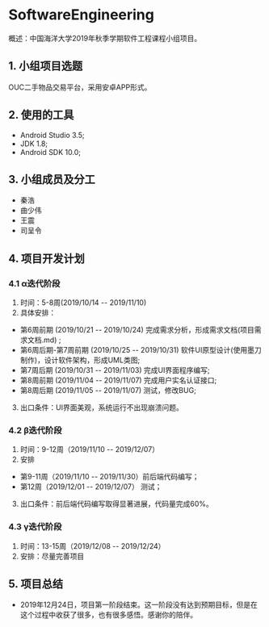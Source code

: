# SoftwareEngineering
概述：中国海洋大学2019年秋季学期软件工程课程小组项目。

## 1. 小组项目选题
OUC二手物品交易平台，采用安卓APP形式。

## 2. 使用的工具
- Android Studio 3.5;
- JDK 1.8;
- Android SDK 10.0;

## 3. 小组成员及分工
- 秦浩
- 曲少伟
- 王震
- 司呈令

## 4. 项目开发计划
### 4.1 α迭代阶段
1. 时间：5-8周(2019/10/14 -- 2019/11/10)
2. 具体安排：
- 第6周前期 (2019/10/21 -- 2019/10/24) 完成需求分析，形成需求文档(项目需求文档.md) ;
- 第6周后期-第7周前期 (2019/10/25 -- 2019/10/31) 软件UI原型设计(使用墨刀制作)，设计软件架构，形成UML类图;
- 第7周后期 (2019/10/31 -- 2019/11/03) 完成UI界面程序编写;
- 第8周前期 (2019/11/04 -- 2019/11/07) 完成用户实名认证接口;
- 第8周后期 (2019/11/05 -- 2019/11/07) 测试，修改BUG;
3. 出口条件：UI界面美观，系统运行不出现崩溃问题。
### 4.2 β迭代阶段
1. 时间：9-12周（2019/11/10 -- 2019/12/07）
2. 安排
- 第9-11周（2019/11/10 -- 2019/11/30）前后端代码编写；
- 第12周（2019/12/01 -- 2019/12/07） 测试；
3. 出口条件：前后端代码编写取得显著进展，代码量完成60%。
### 4.3 γ迭代阶段
1. 时间：13-15周（2019/12/08 -- 2019/12/24）
2. 安排：尽量完善项目

## 5. 项目总结
- 2019年12月24日，项目第一阶段结束。这一阶段没有达到预期目标，但是在这个过程中收获了很多，也有很多感悟。感谢你的陪伴。
